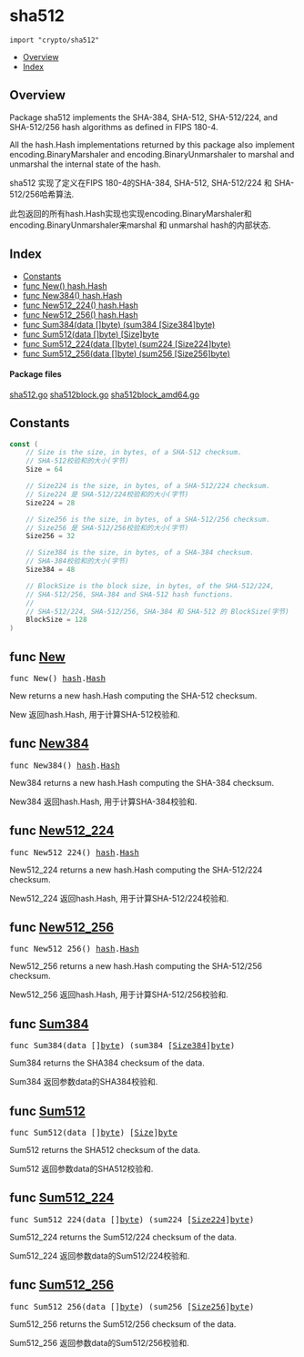 

# sha512
`import "crypto/sha512"`

* [Overview](#pkg-overview)
* [Index](#pkg-index)

## <a id="pkg-overview">Overview</a>
Package sha512 implements the SHA-384, SHA-512, SHA-512/224, and SHA-512/256
hash algorithms as defined in FIPS 180-4.

All the hash.Hash implementations returned by this package also
implement encoding.BinaryMarshaler and encoding.BinaryUnmarshaler to
marshal and unmarshal the internal state of the hash.

sha512 实现了定义在FIPS 180-4的SHA-384, SHA-512, SHA-512/224 和 SHA-512/256哈希算法.

此包返回的所有hash.Hash实现也实现encoding.BinaryMarshaler和encoding.BinaryUnmarshaler来marshal 和 unmarshal hash的内部状态.

## <a id="pkg-index">Index</a>
* [Constants](#pkg-constants)
* [func New() hash.Hash](#New)
* [func New384() hash.Hash](#New384)
* [func New512_224() hash.Hash](#New512_224)
* [func New512_256() hash.Hash](#New512_256)
* [func Sum384(data []byte) (sum384 [Size384]byte)](#Sum384)
* [func Sum512(data []byte) [Size]byte](#Sum512)
* [func Sum512_224(data []byte) (sum224 [Size224]byte)](#Sum512_224)
* [func Sum512_256(data []byte) (sum256 [Size256]byte)](#Sum512_256)




#### <a id="pkg-files">Package files</a>
[sha512.go](https://golang.org/src/crypto/sha512/sha512.go) [sha512block.go](https://golang.org/src/crypto/sha512/sha512block.go) [sha512block_amd64.go](https://golang.org/src/crypto/sha512/sha512block_amd64.go) 


## <a id="pkg-constants">Constants</a>

```go
const (
    // Size is the size, in bytes, of a SHA-512 checksum.
    // SHA-512校验和的大小(字节)
    Size = 64

    // Size224 is the size, in bytes, of a SHA-512/224 checksum.
    // Size224 是 SHA-512/224校验和的大小(字节)
    Size224 = 28

    // Size256 is the size, in bytes, of a SHA-512/256 checksum.
    // Size256 是 SHA-512/256校验和的大小(字节)
    Size256 = 32

    // Size384 is the size, in bytes, of a SHA-384 checksum.
    // SHA-384校验和的大小(字节)
    Size384 = 48

    // BlockSize is the block size, in bytes, of the SHA-512/224,
    // SHA-512/256, SHA-384 and SHA-512 hash functions.
    //
    // SHA-512/224, SHA-512/256, SHA-384 和 SHA-512 的 BlockSize(字节)
    BlockSize = 128
)
```



## <a id="New">func</a> [New](https://golang.org/src/crypto/sha512/sha512.go?s=5606:5626#L203)
<pre>func New() <a href="/pkg/hash/">hash</a>.<a href="/pkg/hash/#Hash">Hash</a></pre>
New returns a new hash.Hash computing the SHA-512 checksum.

New 返回hash.Hash, 用于计算SHA-512校验和.

## <a id="New384">func</a> [New384](https://golang.org/src/crypto/sha512/sha512.go?s=6100:6123#L224)
<pre>func New384() <a href="/pkg/hash/">hash</a>.<a href="/pkg/hash/#Hash">Hash</a></pre>
New384 returns a new hash.Hash computing the SHA-384 checksum.

New384 返回hash.Hash, 用于计算SHA-384校验和.

## <a id="New512_224">func</a> [New512_224](https://golang.org/src/crypto/sha512/sha512.go?s=5766:5793#L210)
<pre>func New512_224() <a href="/pkg/hash/">hash</a>.<a href="/pkg/hash/#Hash">Hash</a></pre>
New512_224 returns a new hash.Hash computing the SHA-512/224 checksum.

New512_224 返回hash.Hash, 用于计算SHA-512/224校验和.

## <a id="New512_256">func</a> [New512_256](https://golang.org/src/crypto/sha512/sha512.go?s=5937:5964#L217)
<pre>func New512_256() <a href="/pkg/hash/">hash</a>.<a href="/pkg/hash/#Hash">Hash</a></pre>
New512_256 returns a new hash.Hash computing the SHA-512/256 checksum.

New512_256 返回hash.Hash, 用于计算SHA-512/256校验和.

## <a id="Sum384">func</a> [Sum384](https://golang.org/src/crypto/sha512/sha512.go?s=8416:8463#L330)
<pre>func Sum384(data []<a href="/pkg/builtin/#byte">byte</a>) (sum384 [<a href="#Size384">Size384</a>]<a href="/pkg/builtin/#byte">byte</a>)</pre>
Sum384 returns the SHA384 checksum of the data.

Sum384 返回参数data的SHA384校验和.

## <a id="Sum512">func</a> [Sum512](https://golang.org/src/crypto/sha512/sha512.go?s=8239:8274#L322)
<pre>func Sum512(data []<a href="/pkg/builtin/#byte">byte</a>) [<a href="#Size">Size</a>]<a href="/pkg/builtin/#byte">byte</a></pre>
Sum512 returns the SHA512 checksum of the data.

Sum512 返回参数data的SHA512校验和.

## <a id="Sum512_224">func</a> [Sum512_224](https://golang.org/src/crypto/sha512/sha512.go?s=8653:8704#L340)
<pre>func Sum512_224(data []<a href="/pkg/builtin/#byte">byte</a>) (sum224 [<a href="#Size224">Size224</a>]<a href="/pkg/builtin/#byte">byte</a>)</pre>
Sum512_224 returns the Sum512/224 checksum of the data.

Sum512_224 返回参数data的Sum512/224校验和.

## <a id="Sum512_256">func</a> [Sum512_256](https://golang.org/src/crypto/sha512/sha512.go?s=8898:8949#L350)
<pre>func Sum512_256(data []<a href="/pkg/builtin/#byte">byte</a>) (sum256 [<a href="#Size256">Size256</a>]<a href="/pkg/builtin/#byte">byte</a>)</pre>
Sum512_256 returns the Sum512/256 checksum of the data.

Sum512_256 返回参数data的Sum512/256校验和.







